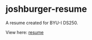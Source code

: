 # joshburger-resume

A resume created for BYU-I DS250. 

View here: <a href="https://jburger99.github.io/jburger-resume/">resume</a>
